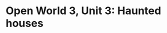
# Open World 3, Unit 3: Haunted houses

<!--stackedit_data:
eyJoaXN0b3J5IjpbLTEzNjY4OTQ0MzldfQ==
-->